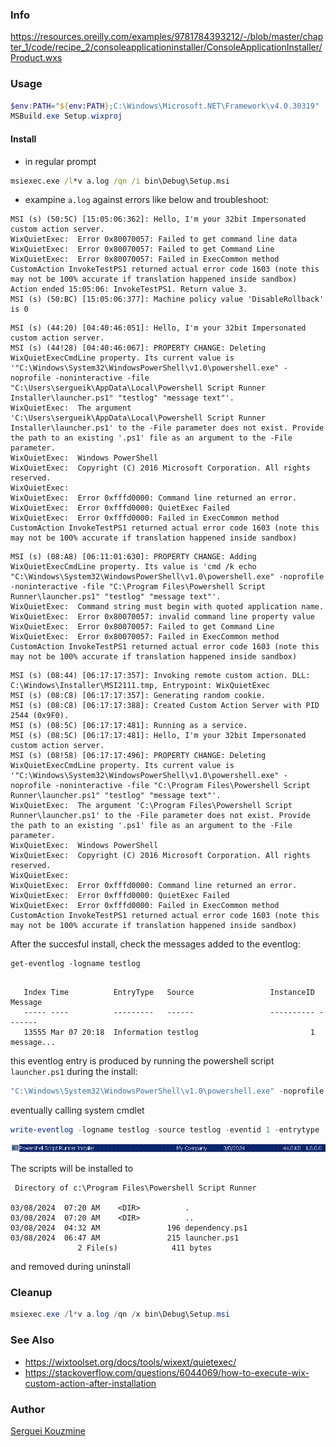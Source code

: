 ### Info

https://resources.oreilly.com/examples/9781784393212/-/blob/master/chapter_1/code/recipe_2/consoleapplicationinstaller/ConsoleApplicationInstaller/Product.wxs
### Usage

```powershell
$env:PATH="${env:PATH};C:\Windows\Microsoft.NET\Framework\v4.0.30319"
MSBuild.exe Setup.wixproj
```
#### Install

* in regular prompt

```cmd
msiexec.exe /l*v a.log /qn /i bin\Debug\Setup.msi
```


* exampine `a.log` against errors like below and troubleshoot:

```text
MSI (s) (50:5C) [15:05:06:362]: Hello, I'm your 32bit Impersonated custom action server.
WixQuietExec:  Error 0x80070057: Failed to get command line data
WixQuietExec:  Error 0x80070057: Failed to get Command Line
WixQuietExec:  Error 0x80070057: Failed in ExecCommon method
CustomAction InvokeTestPS1 returned actual error code 1603 (note this may not be 100% accurate if translation happened inside sandbox)
Action ended 15:05:06: InvokeTestPS1. Return value 3.
MSI (s) (50:BC) [15:05:06:377]: Machine policy value 'DisableRollback' is 0

```
```text
MSI (s) (44:20) [04:40:46:051]: Hello, I'm your 32bit Impersonated custom action server.
MSI (s) (44!28) [04:40:46:067]: PROPERTY CHANGE: Deleting WixQuietExecCmdLine property. Its current value is '"C:\Windows\System32\WindowsPowerShell\v1.0\powershell.exe" -noprofile -noninteractive -file "C:\Users\sergueik\AppData\Local\Powershell Script Runner Installer\launcher.ps1" "testlog" "message text"'.
WixQuietExec:  The argument 'C:\Users\sergueik\AppData\Local\Powershell Script Runner Installer\launcher.ps1' to the -File parameter does not exist. Provide the path to an existing '.ps1' file as an argument to the -File parameter.
WixQuietExec:  Windows PowerShell 
WixQuietExec:  Copyright (C) 2016 Microsoft Corporation. All rights reserved.
WixQuietExec:  
WixQuietExec:  Error 0xfffd0000: Command line returned an error.
WixQuietExec:  Error 0xfffd0000: QuietExec Failed
WixQuietExec:  Error 0xfffd0000: Failed in ExecCommon method
CustomAction InvokeTestPS1 returned actual error code 1603 (note this may not be 100% accurate if translation happened inside sandbox)

```

```text
MSI (s) (08:A8) [06:11:01:630]: PROPERTY CHANGE: Adding WixQuietExecCmdLine property. Its value is 'cmd /k echo "C:\Windows\System32\WindowsPowerShell\v1.0\powershell.exe" -noprofile -noninteractive -file "C:\Program Files\Powershell Script Runner\launcher.ps1" "testlog" "message text"'.
WixQuietExec:  Command string must begin with quoted application name.
WixQuietExec:  Error 0x80070057: invalid command line property value
WixQuietExec:  Error 0x80070057: Failed to get Command Line
WixQuietExec:  Error 0x80070057: Failed in ExecCommon method
CustomAction InvokeTestPS1 returned actual error code 1603 (note this may not be 100% accurate if translation happened inside sandbox)

```

```text
MSI (s) (08:44) [06:17:17:357]: Invoking remote custom action. DLL: C:\Windows\Installer\MSI2111.tmp, Entrypoint: WixQuietExec
MSI (s) (08:C8) [06:17:17:357]: Generating random cookie.
MSI (s) (08:C8) [06:17:17:388]: Created Custom Action Server with PID 2544 (0x9F0).
MSI (s) (08:5C) [06:17:17:481]: Running as a service.
MSI (s) (08:5C) [06:17:17:481]: Hello, I'm your 32bit Impersonated custom action server.
MSI (s) (08!58) [06:17:17:496]: PROPERTY CHANGE: Deleting WixQuietExecCmdLine property. Its current value is '"C:\Windows\System32\WindowsPowerShell\v1.0\powershell.exe" -noprofile -noninteractive -file "C:\Program Files\Powershell Script Runner\launcher.ps1" "testlog" "message text"'.
WixQuietExec:  The argument 'C:\Program Files\Powershell Script Runner\launcher.ps1' to the -File parameter does not exist. Provide the path to an existing '.ps1' file as an argument to the -File parameter.
WixQuietExec:  Windows PowerShell 
WixQuietExec:  Copyright (C) 2016 Microsoft Corporation. All rights reserved.
WixQuietExec:  
WixQuietExec:  Error 0xfffd0000: Command line returned an error.
WixQuietExec:  Error 0xfffd0000: QuietExec Failed
WixQuietExec:  Error 0xfffd0000: Failed in ExecCommon method
CustomAction InvokeTestPS1 returned actual error code 1603 (note this may not be 100% accurate if translation happened inside sandbox)

```
After the succesful install, check the messages added to the eventlog:
```poweshell
get-eventlog -logname testlog
```
```text

   Index Time          EntryType   Source                 InstanceID Message
   ----- ----          ---------   ------                 ---------- -------
   13555 Mar 07 20:18  Information testlog                         1 message...

```
this eventlog entry is produced by running the powershell script `launcher.ps1` during the install:
```powershell
"C:\Windows\System32\WindowsPowerShell\v1.0\powershell.exe" -noprofile -noninteractive -file "C:\Program Files\Powershell Script Runner\launcher.ps1" "testlog" "message text"
```
eventually calling system cmdlet
```powershell
write-eventlog -logname testlog -source testlog -eventid 1 -entrytype  information -message 'message from the script'
```

![add remove programs](https://github.com/sergueik/powershell_samples/blob/master/external/wix/basic-powershell-run/screenshots/capture-add-remove-programs.png)

The scripts will be installed to 
```text
 Directory of c:\Program Files\Powershell Script Runner

03/08/2024  07:20 AM    <DIR>          .
03/08/2024  07:20 AM    <DIR>          ..
03/08/2024  04:32 AM               196 dependency.ps1
03/08/2024  06:47 AM               215 launcher.ps1
               2 File(s)            411 bytes
```
and removed during uninstall
### Cleanup

```powershell
msiexec.exe /l*v a.log /qn /x bin\Debug\Setup.msi
```
### See Also

  * https://wixtoolset.org/docs/tools/wixext/quietexec/
  * https://stackoverflow.com/questions/6044069/how-to-execute-wix-custom-action-after-installation
   
### Author
[Serguei Kouzmine](kouzmine_serguei@yahoo.com)
